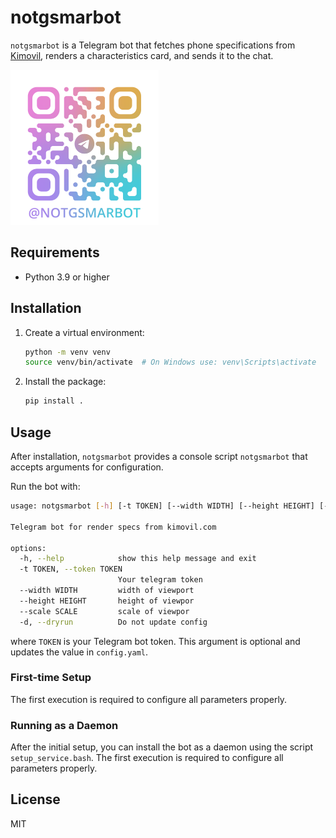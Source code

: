 # notgsmarbot

`notgsmarbot` is a Telegram bot that fetches phone specifications from [Kimovil](https://www.kimovil.com), renders a characteristics card, and sends it to the chat.

<img src="doc\botlink.png" alt="botlink" width="237" height="248">

## Requirements

- Python 3.9 or higher

## Installation

1. Create a virtual environment:
   ```sh
   python -m venv venv
   source venv/bin/activate  # On Windows use: venv\Scripts\activate
   ```
2. Install the package:
   ```sh
   pip install .
   ```

## Usage

After installation, `notgsmarbot` provides a console script `notgsmarbot` that accepts arguments for configuration.

Run the bot with:
```sh
usage: notgsmarbot [-h] [-t TOKEN] [--width WIDTH] [--height HEIGHT] [--scale SCALE] [-d]

Telegram bot for render specs from kimovil.com

options:
  -h, --help            show this help message and exit
  -t TOKEN, --token TOKEN
                        Your telegram token
  --width WIDTH         width of viewport
  --height HEIGHT       height of viewpor
  --scale SCALE         scale of viewpor
  -d, --dryrun          Do not update config
```
where `TOKEN` is your Telegram bot token. This argument is optional and updates the value in `config.yaml`.

### First-time Setup
The first execution is required to configure all parameters properly.

### Running as a Daemon

After the initial setup, you can install the bot as a daemon using the script `setup_service.bash`.
The first execution is required to configure all parameters properly.

## License
MIT

